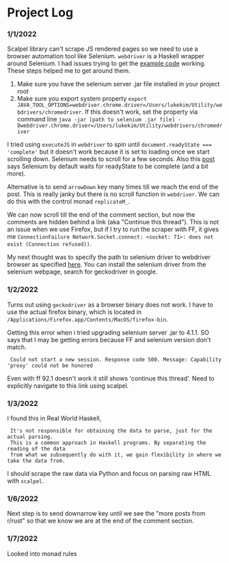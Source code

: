 # Project Log
### 1/1/2022
Scalpel library can't scrape JS rendered pages so we need to use a browser automation tool like Selenium. `webdriver` is a Haskell wrapper around Selenium. I had issues trying to get the [example code](https://github.com/kallisti-dev/hs-webdriver/blob/master/examples/readme-example-beginner.md#hello-world) working. These steps helped me to get around them.

1. Make sure you have the selenium server .jar file installed in your project root
2. Make sure you export system property `export JAVA_TOOL_OPTIONS=webdriver.chrome.driver=/Users/lukekim/Utility/webdrivers/chromedriver`. If this doesn't work, set the property via command line `java -jar [path to selenium .jar file] -Dwebdriver.chrome.driver=/Users/lukekim/Utility/webdrivers/chromedriver`

I tried using `executeJS` in `webdriver` to spin until `document.readyState === 'complete'` but it doesn't work because it is set to loading once we start scrolling down. Selenium needs to scroll for a few seconds. Also this [post](https://stackoverflow.com/a/15136386/14213201) says Selenium by default waits for readyState to be complete (and a bit more).

Alternative is to send `arrowDown` key many times till we reach the end of the post. This is really janky but there is no scroll function in `webdriver`. We can do this with the control monad `replicateM_`.

We can now scroll till the end of the comment section, but now the comments are hidden behind a link (aka "Continue this thread"). This is not an issue when we use Firefox, but if I try to run the scraper with FF, it gives me `ConnectionFailure Network.Socket.connect: <socket: 71>: does not exist (Connection refused))`.

My next thought was to specify the path to selenium driver to webdriver browser as specified [here](https://hackage.haskell.org/package/webdriver-0.9.0.1/docs/Test-WebDriver-Capabilities.html#t:HasCapabilities). You can install the selenium driver from the selenium webpage, search for geckodriver in google.

### 1/2/2022
Turns out using `geckodriver` as a browser binary does not work. I have to use the actual firefox binary, which is located in `/Applications/Firefox.app/Contents/MacOS/firefox-bin`. 

Getting this error when i tried upgrading selenium server .jar to 4.1.1. SO says that I may be getting errors because FF and selenium version don't match.
```
 Could not start a new session. Response code 500. Message: Capability 'proxy' could not be honored
```

Even with ff 92.1 doesn't work it still shows 'continue this thread'. Need to explicitly navigate to this link using scalpel.

### 1/3/2022
I found this in Real World Haskell,
```
 It's not responsible for obtaining the data to parse, just for the actual parsing. 
 This is a common approach in Haskell programs. By separating the reading of the data 
 from what we subsequently do with it, we gain flexibility in where we take the data from.
```
I should scrape the raw data via Python and focus on parsing raw HTML with `scalpel`.

### 1/6/2022
Next step is to send downarrow key until we see the "more posts from r/rust" so that we know we are at the end of the comment section.

### 1/7/2022
Looked into monad rules